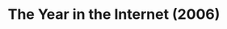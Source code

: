 ---
ee_id: '23'
site: '1'
type: '2'
url: 2006-020-the-year-in-the-internet
title: The Year in the Internet (2006)
year: '2006'
display_year: '2006'
medium: Website
dims: ''
pitch: "​Best of the year lists by various Internet people."
ps: ''
live_url: http://www.burncopy.com/year_in_the_internet_06.html
related: "[22] 2005-025 The Year in the Internet (2005) - 2005-025-the-year-in-the-internet"
youtube: ''
related_code: ''
imgs: The_Year_in_the_Internet_2006_020_screenshot_database_IH.jpg
subheading: ''
download: ''
add_credit: Michael Bell Smith
commission: ''
layout: things-i-made
---